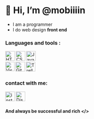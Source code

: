 # 👋 Hi, I’m @mobiiiin
- I am a programmer
- I do web design **front end**
### Languages and tools :
<img align="left" alt="HTML5" width="30px" src="https://img.icons8.com/?size=48&id=20909&format=png" />
<img align="left" alt="CSS3" width="30px" src="https://img.icons8.com/?size=48&id=7gdY5qNXaKC0&format=png" />
<img align="left" alt="JavaScript" width="30px" src="https://img.icons8.com/?size=48&id=108784&format=png" />

<br>
<br/>

<img align="left" alt="Visual Studio Code" width="29px" src="https://img.icons8.com/?size=48&id=9OGIyU8hrxW5&format=png" />

<img align="left" alt="GitHub" width="30px" src="https://github.com/dmhendricks/signature-social-icons/blob/master/icons/round-flat-filled/35px/github.png" />
<img align="left" alt="Trello" width="30px" src="https://img.icons8.com/?size=48&id=21049&format=png" />

<br>
<br/>

### contact with me:
<img align="left"  width="30px" src="https://github.com/dmhendricks/signature-social-icons/blob/master/icons/round-flat-filled/35px/instagram.png" alt="instagram"/>
<img align="left" alt="Discord" width="30px" src="https://github.com/dmhendricks/signature-social-icons/blob/master/icons/round-flat-filled/35px/discord.png" />


<br>
<br/>

#### And always be successful and rich </> 
<!---
mobiiiin/mobiiiin is a ✨ special ✨ repository because its `README.md` (this file) appears on your GitHub profile.
You can click the Preview link to take a look at your changes.
--->
